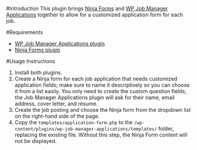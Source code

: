 #Introduction
This plugin brings [Ninja Forms](https://wordpress.org/plugins/ninja-forms/) and [WP Job Manager Applications](https://wpjobmanager.com/add-ons/applications/) together to allow for a customized application form for each job.

#Requirements
- [WP Job Manager Applications plugin](https://wpjobmanager.com/add-ons/applications/)
- [Ninja Forms plugin](https://wordpress.org/plugins/ninja-forms/)

#Usage Instructions
1. Install both plugins.
2. Create a Ninja form for each job application that needs customized application fields; make sure to name it descriptively so you can choose it from a list easily. You only need to create the custom question fields; the Job Manager Applications plugin will ask for their name, email address, cover letter, and resume.
3. Create the job posting and choose the Ninja form from the dropdown list on the right-hand side of the page.
4. Copy the `templates/application-form.php` to the `/wp-content/plugins/wp-job-manager-applications/templates/` folder, replacing the existing file. Without this step, the Ninja Form content will not be displayed.
